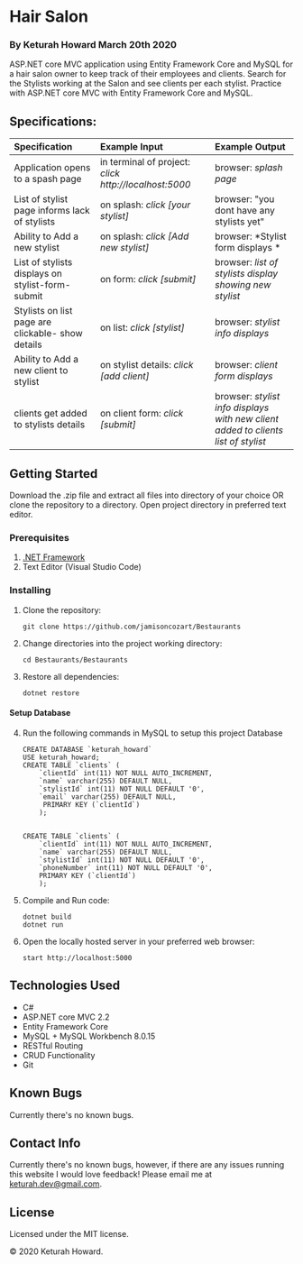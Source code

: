 # Hair Salon
### By **Keturah Howard**  March 20th 2020

ASP.NET core MVC application using Entity Framework Core and MySQL for a hair salon owner to keep track of their employees and clients. Search for the Stylists working at the Salon and see clients per each stylist. Practice with ASP.NET core MVC with Entity Framework Core and MySQL.

## Specifications:


| Specification | Example Input | Example Output |
| :------------- |:-------------| :-------------------|
| Application opens to a spash page| in terminal of project: *click http://localhost:5000* | browser: *splash page* |
| List of stylist page informs lack of stylists | on splash: *click [your stylist]* | browser: "you dont have any stylists yet" |
| Ability to Add a new stylist | on splash: *click [Add new stylist]* | browser: *Stylist form displays * |
| List of stylists displays on stylist-form-submit | on form: *click [submit]* | browser: *list of stylists display showing new stylist* |
| Stylists on list page are clickable- show details | on list: *click [stylist]* | browser: *stylist info displays* |
| Ability to Add a new client to stylist | on stylist details: *click [add client]* | browser: *client form displays* |
| clients get added to stylists details | on client form: *click [submit]* | browser: *stylist info displays with new client added to clients list of stylist* |

## Getting Started

Download the .zip file and extract all files into directory of your choice OR clone the repository to a directory. Open project directory in preferred text editor.

### Prerequisites

1. [.NET Framework](https://dotnet.microsoft.com/download/thank-you/dotnet-sdk-2.2.106-macos-x64-installer) 
2. Text Editor (Visual Studio Code)

### Installing

1. Clone the repository:
    ```
    git clone https://github.com/jamisoncozart/Bestaurants
    ```
2. Change directories into the project working directory:
    ```
    cd Bestaurants/Bestaurants
    ```
3. Restore all dependencies:
    ```
    dotnet restore
    ```

#### Setup Database

4. Run the following commands in MySQL to setup this project Database
    ```
    CREATE DATABASE `keturah_howard`
    USE keturah_howard;
    CREATE TABLE `clients` (
        `clientId` int(11) NOT NULL AUTO_INCREMENT,
        `name` varchar(255) DEFAULT NULL,
        `stylistId` int(11) NOT NULL DEFAULT '0',
        `email` varchar(255) DEFAULT NULL,
         PRIMARY KEY (`clientId`)
        );


    CREATE TABLE `clients` (
        `clientId` int(11) NOT NULL AUTO_INCREMENT,
        `name` varchar(255) DEFAULT NULL,
        `stylistId` int(11) NOT NULL DEFAULT '0',
        `phoneNumber` int(11) NOT NULL DEFAULT '0',
        PRIMARY KEY (`clientId`)
        );

    ```
5. Compile and Run code:
    ```
    dotnet build
    dotnet run
    ```
6. Open the locally hosted server in your preferred web browser:
    ```
    start http://localhost:5000
    ```


## Technologies Used

* C#
* ASP.NET core MVC 2.2
* Entity Framework Core
* MySQL + MySQL Workbench 8.0.15
* RESTful Routing
* CRUD Functionality
* Git

## Known Bugs
Currently there's no known bugs.

## Contact Info 
Currently there's no known bugs, however, if there are any issues running this website I would love feedback! Please email me at keturah.dev@gmail.com.

## License

Licensed under the MIT license.

&copy; 2020 Keturah Howard.